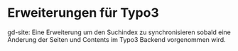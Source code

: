 Erweiterungen für Typo3
=======================

gd-site: Eine Erweiterung um den Suchindex zu synchronisieren sobald eine Änderung der Seiten und Contents im Typo3 Backend vorgenommen wird.
